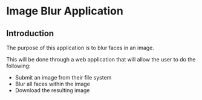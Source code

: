 <h1>Image Blur Application</h1>
<h2>Introduction</h2>
<p>The purpose of this application is to blur faces in an image.</p>
<p>This will be done through a web application that will allow the user to do the following:</p>
<ul>
  <li>Submit an image from their file system</li>
  <li>Blur all faces within the image</li>
  <li>Download the resulting image</li>
</ul>

